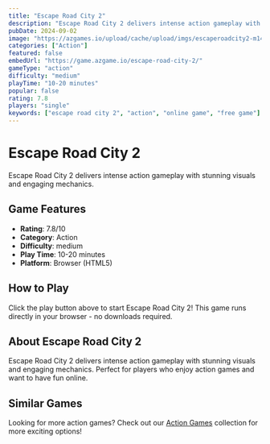 ```yaml
---
title: "Escape Road City 2"
description: "Escape Road City 2 delivers intense action gameplay with stunning visuals and engaging mechanics."
pubDate: 2024-09-02
image: "https://azgames.io/upload/cache/upload/imgs/escaperoadcity2-m144x144.webp"
categories: ["Action"]
featured: false
embedUrl: "https://game.azgame.io/escape-road-city-2/"
gameType: "action"
difficulty: "medium"
playTime: "10-20 minutes"
popular: false
rating: 7.8
players: "single"
keywords: ["escape road city 2", "action", "online game", "free game"]
---
```


# Escape Road City 2

Escape Road City 2 delivers intense action gameplay with stunning visuals and engaging mechanics.

## Game Features

- **Rating**: 7.8/10
- **Category**: Action
- **Difficulty**: medium
- **Play Time**: 10-20 minutes
- **Platform**: Browser (HTML5)

## How to Play

Click the play button above to start Escape Road City 2! This game runs directly in your browser - no downloads required.

## About Escape Road City 2

Escape Road City 2 delivers intense action gameplay with stunning visuals and engaging mechanics. Perfect for players who enjoy action games and want to have fun online.

## Similar Games

Looking for more action games? Check out our [Action Games](/categories/action) collection for more exciting options!
